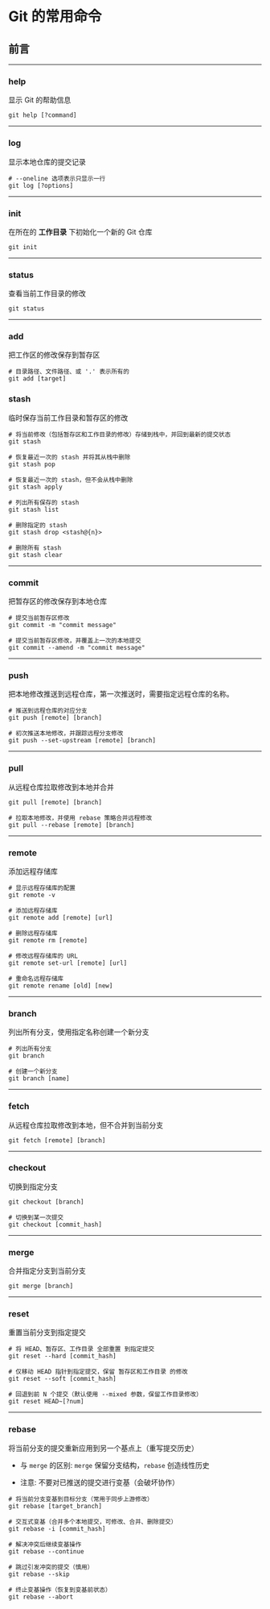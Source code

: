 # Git 的常用命令

## 前言

---

### help

显示 Git 的帮助信息

```shell
git help [?command]
```

---

### log

显示本地仓库的提交记录

```shell
# --oneline 选项表示只显示一行
git log [?options]
```

---

### init

在所在的 **工作目录** 下初始化一个新的 Git 仓库

```shell
git init
```

---

### status

查看当前工作目录的修改

```shell
git status
```

---

### add

把工作区的修改保存到暂存区

```shell
# 目录路径、文件路径、或 '.' 表示所有的
git add [target]
```

### stash

临时保存当前工作目录和暂存区的修改

```shell
# 将当前修改（包括暂存区和工作目录的修改）存储到栈中，并回到最新的提交状态
git stash

# 恢复最近一次的 stash 并将其从栈中删除
git stash pop

# 恢复最近一次的 stash，但不会从栈中删除
git stash apply

# 列出所有保存的 stash
git stash list

# 删除指定的 stash
git stash drop <stash@{n}>

# 删除所有 stash
git stash clear
```

---

### commit

把暂存区的修改保存到本地仓库

```shell
# 提交当前暂存区修改
git commit -m "commit message"

# 提交当前暂存区修改，并覆盖上一次的本地提交
git commit --amend -m "commit message"
```

---

### push

把本地修改推送到远程仓库，第一次推送时，需要指定远程仓库的名称。

```shell
# 推送到远程仓库的对应分支
git push [remote] [branch]

# 初次推送本地修改，并跟踪远程分支修改
git push --set-upstream [remote] [branch]
```

---

### pull

从远程仓库拉取修改到本地并合并

```shell
git pull [remote] [branch]

# 拉取本地修改，并使用 rebase 策略合并远程修改
git pull --rebase [remote] [branch]
```

---

### remote

添加远程存储库

```shell
# 显示远程存储库的配置
git remote -v

# 添加远程存储库
git remote add [remote] [url]

# 删除远程存储库
git remote rm [remote]

# 修改远程存储库的 URL
git remote set-url [remote] [url]

# 重命名远程存储库
git remote rename [old] [new]
```

---

### branch

列出所有分支，使用指定名称创建一个新分支

```shell
# 列出所有分支
git branch 

# 创建一个新分支
git branch [name]
```

---

### fetch

从远程仓库拉取修改到本地，但不合并到当前分支

```shell
git fetch [remote] [branch]
```

---

### checkout

切换到指定分支

```shell
git checkout [branch]

# 切换到某一次提交
git checkout [commit_hash]
```

---

### merge

合并指定分支到当前分支

```shell
git merge [branch]
```

---

### reset

重置当前分支到指定提交

```shell
# 将 HEAD、暂存区、工作目录 全部重置 到指定提交
git reset --hard [commit_hash]

# 仅移动 HEAD 指针到指定提交，保留 暂存区和工作目录 的修改
git reset --soft [commit_hash]

# 回退到前 N 个提交（默认使用 --mixed 参数，保留工作目录修改）
git reset HEAD~[?num]
```

---

### rebase

将当前分支的提交重新应用到另一个基点上（重写提交历史）

- 与 `merge` 的区别: `merge` 保留分支结构，`rebase` 创造线性历史

- 注意: 不要对已推送的提交进行变基（会破坏协作）

```shell
# 将当前分支变基到目标分支（常用于同步上游修改）
git rebase [target_branch]

# 交互式变基（合并多个本地提交，可修改、合并、删除提交）
git rebase -i [commit_hash]

# 解决冲突后继续变基操作
git rebase --continue

# 跳过引发冲突的提交（慎用）
git rebase --skip

# 终止变基操作（恢复到变基前状态）
git rebase --abort
```
